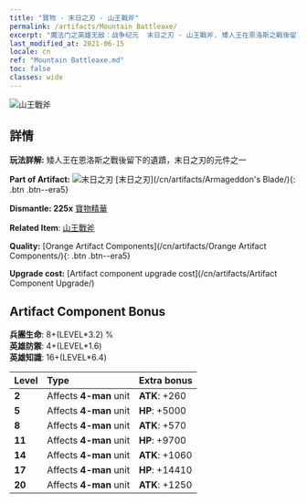 ```yaml
---
title: "寶物 - 末日之刃 - 山王戰斧"
permalink: /artifacts/Mountain Battleaxe/
excerpt: "魔法门之英雄无敌：战争纪元  末日之刃 - 山王戰斧. 矮人王在恩洛斯之戰後留下的遺蹟，末日之刃的元件之一"
last_modified_at: 2021-06-15
locale: cn
ref: "Mountain Battleaxe.md"
toc: false
classes: wide
---
```


 ![山王戰斧](/images/t/artifact_40444.png)



## 詳情

 **玩法詳解:** 矮人王在恩洛斯之戰後留下的遺蹟，末日之刃的元件之一

 **Part of Artifact:** ![末日之刃](/images/t/icon_artifact_44.png) [末日之刃](/cn/artifacts/Armageddon's Blade/){: .btn .btn--era5}

 **Dismantle: 225x** [寶物精華](/cn/Items/con_905/)

 **Related Item**: [山王戰斧](/cn/Items/art_169/)

 **Quality:** [Orange Artifact Components](/cn/artifacts/Orange Artifact Components/){: .btn .btn--era5}

 **Upgrade cost:** [Artifact component upgrade cost](/cn/artifacts/Artifact Component Upgrade/)

## Artifact Component Bonus

  **兵團生命**: 8+(LEVEL\*3.2) %<br/>**英雄防禦**: 4+(LEVEL\*1.6)<br/>**英雄知識**: 16+(LEVEL\*6.4)

  |  Level  | Type |    Extra bonus  | 
  |:--------|:-----|:----------------| 
  | **2** | Affects **4-man** unit | **ATK**: +260 | 
  | **5** | Affects **4-man** unit | **HP**: +5000 | 
  | **8** | Affects **4-man** unit | **ATK**: +570 | 
  | **11** | Affects **4-man** unit | **HP**: +9700 | 
  | **14** | Affects **4-man** unit | **ATK**: +1060 | 
  | **17** | Affects **4-man** unit | **HP**: +14410 | 
  | **20** | Affects **4-man** unit | **ATK**: +1250 | 
